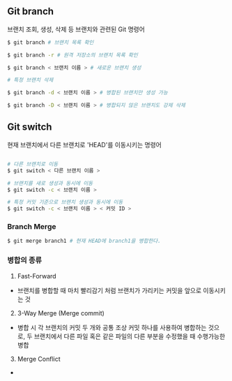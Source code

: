 ## Git branch
브랜치 조회, 생성, 삭제 등 브랜치와 관련된 Git 명령어

```bash
$ git branch # 브랜치 목록 확인

$ git branch -r # 원격 저장소의 브랜치 목록 확인

$ git branch < 브랜치 이름 > # 새로운 브랜치 생성

# 특정 브랜치 삭제

$ git branch -d < 브랜치 이름 > # 병합된 브랜치만 생성 가능

$ git branch -D < 브랜치 이름 > # 병합되지 않은 브랜치도 강제 삭제 
```

## Git switch
현재 브랜치에서 다른 브랜치로 'HEAD'를 이동시키는 명령어
```bash

# 다른 브랜치로 이동
$ git switch < 다른 브랜치 이름 >

# 브랜치를 새로 생성과 동시에 이동
$ git switch -c < 브랜치 이름 >

# 특정 커밋 기준으로 브랜치 생성과 동시에 이동
$ git switch -c < 브랜치 이름 > < 커밋 ID >
```

### Branch Merge

```bash
$ git merge branch1 # 현재 HEAD에 branch1을 병합한다. 


```

### 병합의 종류
1. Fast-Forward
  - 브랜치를 병합할 때 마치 빨리감기 처럼 브랜치가 가리키는 커밋을 앞으로 이동시키는 것
2. 3-Way Merge (Merge commit)
  - 병합 시 각 브랜치의 커밋 두 개와 공통 조상 커밋 하나를 사용하여 병합하는 것으로, 두 브랜치에서 다른 파일 혹은 같은 파일의 다른 부분을 수정했을 때 수행가능한 병합
3. Merge Conflict
  - 